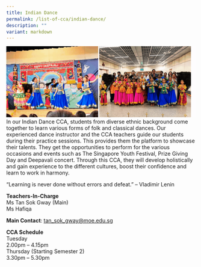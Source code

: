 ```yaml
---
title: Indian Dance
permalink: /list-of-cca/indian-dance/
description: ""
variant: markdown
---
```

![](/images/2023%20Pics%20%20%2010%20Nov/2023_Indian_Dance_CCA_GIF.gif)
In our Indian Dance CCA, students from diverse ethnic background come together to learn various forms of folk and classical dances. Our experienced dance instructor and the CCA teachers guide our students during their practice sessions. This provides them the platform to showcase their talents. They get the opportunities to perform for the various occasions and events such as The Singapore Youth Festival, Prize Giving Day and Deepavali concert. Through this CCA, they will develop holistically and gain experience to the different cultures, boost their confidence and learn to work in harmony.

“Learning is never done without errors and defeat.” – Vladimir Lenin

**Teachers-In-Charge**
<br>Ms Tan Sok Gway (Main)
<br>Ms Hafiqa

**Main Contact**: tan_sok_gway@moe.edu.sg

**CCA Schedule**
<br>Tuesday
<br>2.00pm – 4.15pm
<br>Thursday (Starting Semester 2)
<br>3.30pm – 5.30pm